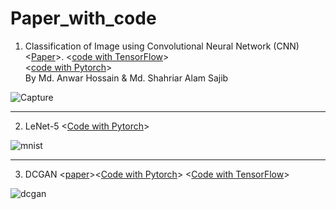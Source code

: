 # Paper_with_code


1. Classification of Image using Convolutional Neural Network (CNN) <[Paper](https://github.com/Elman295/Paper_with_code/blob/main/2-Classification-of-Image-using-Convolutional.pdf)>.  <[code with TensorFlow](https://github.com/Elman295/Paper_with_code/blob/main/Classification_of_Image_using_Convolutional_Neural_Network_(CNN).ipynb)> <br/> <[code with Pytorch](https://github.com/Elman295/Paper_with_code/blob/main/Classification_of_Image_using_Convolutional_Neural_Network_(CNN)_Pytorch.ipynb)><br/>
 By Md. Anwar Hossain & Md. Shahriar Alam Sajib <br/>
 
 ![Capture](https://user-images.githubusercontent.com/77393687/225598930-9a08ac8a-1700-4542-9fb2-2019b296c3e1.PNG) <br/>
 
 
 ---
 
 2. LeNet-5 <[Code with Pytorch](https://github.com/Elman295/Paper_with_code/blob/main/LeNet_5_Pytorch.ipynb)> <br/>

![mnist](https://user-images.githubusercontent.com/77393687/225910659-64b38b63-2898-42b7-958c-c0728839514a.png)
<br/>

---

 3. DCGAN <[paper](https://github.com/Elman295/DCGAN_CIFAR10/blob/main/DCGAN.pdf%C3%AF%C2%BC%E2%80%B0)><[Code with Pytorch](https://github.com/Elman295/Paper_with_code/blob/main/DCGAN_PYTORCH.ipynb)> <[Code with TensorFlow](https://github.com/Elman295/DCGAN_CIFAR10/blob/main/DCGAN_CIFAR10_TensorFlow.ipynb)>  <br/>



![dcgan](https://user-images.githubusercontent.com/77393687/227929254-45fe343a-1d25-4bd4-bf15-8800589c0e96.jpg)

 

